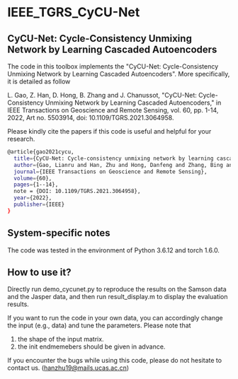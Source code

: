 # IEEE_TGRS_CyCU-Net
CyCU-Net: Cycle-Consistency Unmixing Network by Learning Cascaded Autoencoders
---------------------

The code in this toolbox implements the "CyCU-Net: Cycle-Consistency Unmixing Network by Learning Cascaded Autoencoders".
More specifically, it is detailed as follow

L. Gao, Z. Han, D. Hong, B. Zhang and J. Chanussot, "CyCU-Net: Cycle-Consistency Unmixing Network by Learning Cascaded Autoencoders," in IEEE Transactions on Geoscience and Remote Sensing, vol. 60, pp. 1-14, 2022, Art no. 5503914, doi: 10.1109/TGRS.2021.3064958.

Please kindly cite the papers if this code is useful and helpful for your research.

```bash
@article{gao2021cycu,
  title={CyCU-Net: Cycle-consistency unmixing network by learning cascaded autoencoders},
  author={Gao, Lianru and Han, Zhu and Hong, Danfeng and Zhang, Bing and Chanussot, Jocelyn},
  journal={IEEE Transactions on Geoscience and Remote Sensing},
  volume={60},
  pages={1--14},
  note = {DOI: 10.1109/TGRS.2021.3064958},
  year={2022},
  publisher={IEEE}
}
```

System-specific notes
---------------------
The code was tested in the environment of Python 3.6.12 and torch 1.6.0.

How to use it?
---------------------

Directly run demo_cycunet.py to reproduce the results on the Samson data and the Jasper data, and then run result_display.m to display the evaluation results.

If you want to run the code in your own data, you can accordingly change the input (e.g., data) and tune the parameters.
Please note that 
1) the shape of the input matrix.
2) the init endmemebers should be given in advance.

If you encounter the bugs while using this code, please do not hesitate to contact us.
(hanzhu19@mails.ucas.ac.cn)
